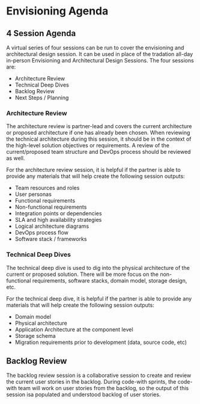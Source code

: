 # Envisioning Agenda

## 4 Session Agenda

A virtual series of four sessions can be run to cover the envisioning and architectural design session.  It can be used in place of the tradation all-day in-person Envisioning and Architectural Design Sessions.  The four sessions are:
* Architecture Review 
* Technical Deep Dives
* Backlog Review
* Next Steps / Planning

### Architecture Review

The architecture review is partner-lead and covers the current architecture or proposed architecture if one has already been chosen. When reviewing the technical architecture during this session, it should be in the context of the high-level solution objectives or requirements.  A review of the current/proposed team structure and DevOps process should be reviewed as well.

For the architecture review session, it is helpful if the partner is able to provide any materials that will help create the following session outputs:
* Team resources and roles
* User personas
* Functional requirements
* Non-functional requirements
* Integration points or dependencies
* SLA and high availability strategies
* Logical architecture diagrams
* DevOps process flow
* Software stack / frameworks


### Technical Deep Dives

The technical deep dive is used to dig into the physical architecture of the current or proposed solution. There will be more focus on the non-functional requirements, software stacks, domain model, storage design, etc.

For the technical deep dive, it is helpful if the partner is able to provide any materials that will help create the following session outputs:
* Domain model
* Physical architecture
* Application Architecture at the component level
* Storage schema
* Migration requirements prior to development (data, source code, etc)


## Backlog Review

The backlog review session is a collaborative session to create and review the current user stories in the backlog.  During code-with sprints, the code-with team will work on user stories from the backlog, so the output of this session isa populated and understood backlog of user stories.  

